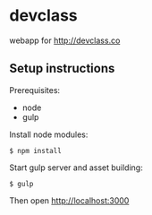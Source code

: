 devclass
========

webapp for http://devclass.co

Setup instructions
------------------

Prerequisites:

* node
* gulp

Install node modules:

    $ npm install

Start gulp server and asset building:

    $ gulp

Then open [http://localhost:3000](http://localhost:3000)
